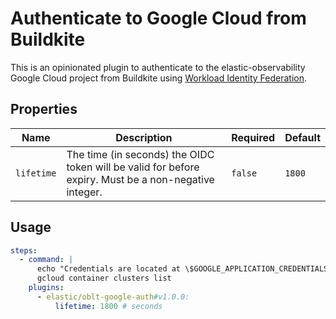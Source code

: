 # Authenticate to Google Cloud from Buildkite

This is an opinionated plugin to authenticate to the elastic-observability Google Cloud project from Buildkite using [Workload Identity Federation](https://cloud.google.com/iam/docs/workload-identity-federation).

## Properties

| Name       | Description                                                                                           | Required | Default |
|------------|-------------------------------------------------------------------------------------------------------|----------|---------|
| `lifetime` | The time (in seconds) the OIDC token will be valid for before expiry. Must be a non-negative integer. | `false`  | `1800`  |

## Usage

```yml
steps:
  - command: |
      echo "Credentials are located at \$GOOGLE_APPLICATION_CREDENTIALS"
      gcloud container clusters list
    plugins:
      - elastic/oblt-google-auth#v1.0.0:
          lifetime: 1800 # seconds
```
